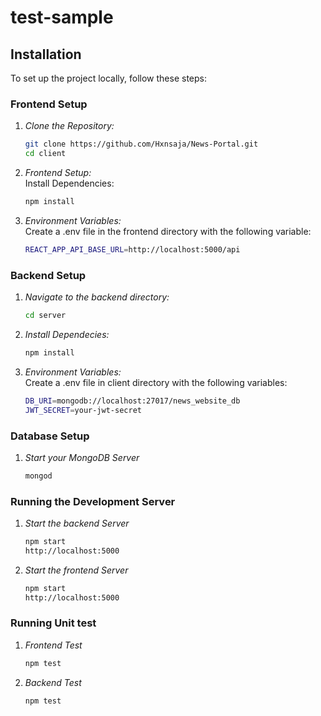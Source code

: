# test-sample
## Installation

To set up the project locally, follow these steps:

### Frontend Setup

1. *Clone the Repository:*
   ```bash
   git clone https://github.com/Hxnsaja/News-Portal.git
   cd client

2. *Frontend Setup:*<br>
Install Dependencies:
   ```bash
   npm install

3. *Environment Variables:*<br>
Create a .env file in the frontend directory with the following variable:
   ```bash
   REACT_APP_API_BASE_URL=http://localhost:5000/api

### Backend Setup

1. *Navigate to the backend directory:*
   ```bash
   cd server

2. *Install Dependecies:*
   ```bash
   npm install

3. *Environment Variables:*<br>
Create a .env file in client directory with the following variables:
   ```bash
   DB_URI=mongodb://localhost:27017/news_website_db
   JWT_SECRET=your-jwt-secret

### Database Setup

1. *Start your MongoDB Server*
   ```bash
   mongod

### Running the Development Server

1. *Start the backend Server*
   ```bash
   npm start
   http://localhost:5000

2. *Start the frontend Server*
   ```bash
   npm start
   http://localhost:5000

### Running Unit test

1. *Frontend Test*
   ```bash
   npm test

2. *Backend Test*
   ```bash
   npm test

